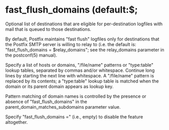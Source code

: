 # fast_flush_domains (default:$; 


Optional list of destinations that are eligible for per-destination
logfiles with mail that is queued to those destinations.



By default, Postfix maintains "fast flush" logfiles only for
destinations that the Postfix SMTP server is willing to relay to
(i.e. the default is: "fast_flush_domains = $relay_domains"; see
the relay_domains parameter in the postconf(5) manual).


 Specify a list of hosts or domains, "/file/name" patterns or
"type:table" lookup tables, separated by commas and/or whitespace.
Continue long lines by starting the next line with whitespace. A
"/file/name" pattern is replaced by its contents; a "type:table"
lookup table is matched when the domain or its parent domain appears
as lookup key.  

 Pattern matching of domain names is controlled by the presence
or absence of "fast_flush_domains" in the parent_domain_matches_subdomains
parameter value.  


Specify "fast_flush_domains =" (i.e., empty) to disable the feature
altogether.



